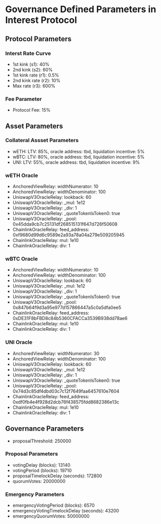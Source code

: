 # Governance Defined Parameters in Interest Protocol

## Protocol Parameters
### Interst Rate Curve
* 1st kink (s1): 40%
* 2nd kink (s2): 60%
* 1st kink rate (r1): 0.5%
* 2nd kink rate (r2): 10%
* Max rate (r3): 600%

### Fee Parameter
* Protocol Fee: 15%


## Asset Parameters
### Collateral Assset Parameters
* wETH: LTV: 85%, oracle address: tbd, liquidation incentive: 5%
* wBTC: LTV: 80%, oracle address: tbd, liquidation incentive: 5%
* UNI: LTV: 55%, oracle address: tbd, liquidation incentive: 9%

### wETH Oracle
* AnchoredViewRelay: widthNumerator: 10
* AnchoredViewRelay: widthDenominator: 100
* UniswapV3OracleRelay: lookback: 60
* UniswapV3OracleRelay: _mul: 1e12
* UniswapV3OracleRelay: _div: 1
* UniswapV3OracleRelay: _quoteTokenIsToken0: true
* UniswapV3OracleRelay: _pool: 0x45dda9cb7c25131df268515131f647d726f50608
* ChainlinkOracleRelay: feed_address: 0xf9680d99d6c9589e2a93a78a04a279e509205945
* ChainlinkOracleRelay: mul: 1e10
* ChainlinkOracleRelay: div: 1

### wBTC Oracle
* AnchoredViewRelay: widthNumerator: 10
* AnchoredViewRelay: widthDenominator: 100
* UniswapV3OracleRelay: lookback: 60
* UniswapV3OracleRelay: _mul: 1e12
* UniswapV3OracleRelay: _div: 1
* UniswapV3OracleRelay: _quoteTokenIsToken0: true
* UniswapV3OracleRelay: _pool: 0x847b64f9d3a95e977d157866447a5c0a5dfa0ee5
* ChainlinkOracleRelay: feed_address: 0xDE31F8bFBD8c84b5360CFACCa3539B938dd78ae6
* ChainlinkOracleRelay: mul: 1e10
* ChainlinkOracleRelay: div: 1

### UNI Oracle
* AnchoredViewRelay: widthNumerator: 30
* AnchoredViewRelay: widthDenominator: 100
* UniswapV3OracleRelay: lookback: 60
* UniswapV3OracleRelay: _mul: 1e12
* UniswapV3OracleRelay: _div: 1
* UniswapV3OracleRelay: _quoteTokenIsToken0: true
* UniswapV3OracleRelay: _pool: 0x74d3c85df4dbd03c7c12f7649faa6457610e7604
* ChainlinkOracleRelay: feed_address: 0xdf0fb4e4f928d2dcb76f438575fdd8682386e13c
* ChainlinkOracleRelay: mul: 1e10
* ChainlinkOracleRelay: div: 1

## Governance Parameters
* proposalThreshold: 250000

### Proposal Parameters
* votingDelay (blocks): 13140
* votingPeriod (blocks): 19710
* proposalTimelockDelay (seconds): 172800
* quorumVotes: 20000000

### Emergency Parameters
* emergencyVotingPeriod (blocks): 6570
* emergencyVotingTimelockDelay (seconds): 43200
* emergencyQuorumVotes: 50000000


